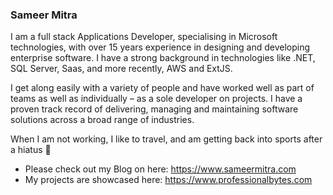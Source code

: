 ### Sameer Mitra

<!--
**sameer-mitra/sameer-mitra** is a ✨ _special_ ✨ repository because its `README.md` (this file) appears on your GitHub profile.

Here are some ideas to get you started:

- 🔭 I’m currently working on ...
- 🌱 I’m currently learning ...
- 👯 I’m looking to collaborate on ...
- 🤔 I’m looking for help with ...
- 💬 Ask me about ...
- 📫 How to reach me: ...
- 😄 Pronouns: ...
- ⚡ Fun fact: ...
-->

I am a full stack Applications Developer, specialising in Microsoft technologies, with over 15 years experience in designing and developing enterprise software. I have a strong background in technologies like .NET, SQL Server, Saas, and more recently, AWS and ExtJS.

I get along easily with a variety of people and have worked well as part of teams as well as individually – as a sole developer on projects. I have a proven track record of delivering, managing and maintaining software solutions across a broad range of industries.

When I am not working, I like to travel, and am getting back into sports after a hiatus 🙂

 - Please check out my Blog on here: https://www.sameermitra.com
 - My projects are showcased here: https://www.professionalbytes.com

